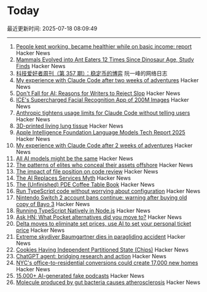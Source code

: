 # Today

最近更新时间: 2025-07-18 08:09:49

--- 
1. [People kept working, became healthier while on basic income: report](https://www.cbc.ca/news/canada/hamilton/basic-income-mcmaster-report-1.5485729) Hacker News
2. [Mammals Evolved into Ant Eaters 12 Times Since Dinosaur Age, Study Finds](https://news.njit.edu/mammals-evolved-ant-eaters-12-times-dinosaur-age-study-finds) Hacker News
3. [科技爱好者周刊（第 357 期）：稳定币的博弈](http://www.ruanyifeng.com/blog/2025/07/weekly-issue-357.html) 阮一峰的网络日志
4. [My experience with Claude Code after two weeks of adventures](https://sankalp.bearblog.dev/my-claude-code-experience-after-2-weeks-of-usage/) Hacker News
5. [Don't Fall for AI: Reasons for Writers to Reject Slop](https://mythcreants.com/blog/dont-fall-for-ai-nine-reasons-for-writers-to-reject-slop/) Hacker News
6. [ICE's Supercharged Facial Recognition App of 200M Images](https://www.404media.co/inside-ices-supercharged-facial-recognition-app-of-200-million-images/) Hacker News
7. [Anthropic tightens usage limits for Claude Code without telling users](https://techcrunch.com/2025/07/17/anthropic-tightens-usage-limits-for-claude-code-without-telling-users/) Hacker News
8. [3D-printed living lung tissue](https://news.ok.ubc.ca/2025/07/15/ubco-researchers-create-3d-printed-living-lung-tissue/) Hacker News
9. [Apple Intelligence Foundation Language Models Tech Report 2025](https://machinelearning.apple.com/research/apple-foundation-models-tech-report-2025) Hacker News
10. [My experience with Claude Code after 2 weeks of adventures](https://sankalp.bearblog.dev/my-claude-code-experience-after-2-weeks-of-usage/) Hacker News
11. [All AI models might be the same](https://blog.jxmo.io/p/there-is-only-one-model) Hacker News
12. [The patterns of elites who conceal their assets offshore](https://home.dartmouth.edu/news/2025/07/patterns-elites-who-conceal-their-assets-offshore) Hacker News
13. [The impact of file position on code review](https://arxiv.org/abs/2208.04259) Hacker News
14. [The AI Replaces Services Myth](https://aimode.substack.com/p/the-ai-replaces-services-myth) Hacker News
15. [The (Unfinished) PDE Coffee Table Book](https://people.maths.ox.ac.uk/trefethen/pdectb.html) Hacker News
16. [Run TypeScript code without worrying about configuration](https://tsx.is/) Hacker News
17. [Nintendo Switch 2 account bans continue: warning after buying old copy of Bayo 3](https://www.tomshardware.com/video-games/nintendo/nintendo-switch-2-account-bans-continue-content-creator-with-over-a-million-subs-issues-warning-after-buying-an-old-copy-of-bayo-3-on-ebay) Hacker News
18. [Running TypeScript Natively in Node.js](https://nodejs.org/en/learn/typescript/run-natively) Hacker News
19. [Ask HN: What Pocket alternatives did you move to?](https://news.ycombinator.com/item?id=44597668) Hacker News
20. [Delta moves to eliminate set prices, use AI to set your personal ticket price](https://fortune.com/2025/07/16/delta-moves-toward-eliminating-set-prices-in-favor-of-ai-that-determines-how-much-you-personally-will-pay-for-a-ticket/) Hacker News
21. [Extreme skydiver Baumgartner dies in paragliding accident](https://www.dw.com/en/extreme-skydiver-baumgartner-dies-in-paragliding-accident/a-73317216) Hacker News
22. [Cookies Having Independent Partitioned State (Chips)](https://developer.mozilla.org/en-US/docs/Web/Privacy/Guides/Privacy_sandbox/Partitioned_cookies) Hacker News
23. [ChatGPT agent: bridging research and action](https://openai.com/index/introducing-chatgpt-agent/) Hacker News
24. [NYC's office-to-residential conversions could create 17,000 new homes](https://www.6sqft.com/nycs-first-wave-of-office-to-residential-conversions-could-create-over-17000-new-homes-report-says/) Hacker News
25. [15,000+ AI-generated fake podcasts](https://www.kaggle.com/datasets/listennotes/ai-generated-fake-podcasts-spams) Hacker News
26. [Molecule produced by gut bacteria causes atherosclerosis](https://english.elpais.com/health/2025-07-17/revolution-in-medicine-a-molecule-produced-by-gut-bacteria-causes-atherosclerosis-responsible-for-millions-of-deaths.html) Hacker News
